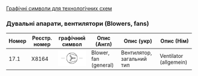 [Графічні символи для технологічних схем](symbols.md)

### Дувальні апарати, вентилятори (Blowers, fans)

| Номер | Реєстр. номер | графічний символ                                          | Опис (Англ)           | Опис (укр)                | Опис (Нім)             |
| ----- | ------------- | --------------------------------------------------------- | --------------------- | ------------------------- | ---------------------- |
| 17.1  | X8164         | ![Ventilator (allgemein)](media/Blower_fan_(general).png) | Blower, fan (general) | Вентилятор, загальний тип | Ventilator (allgemein) |